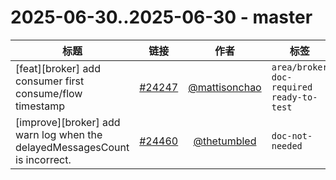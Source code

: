 # 2025-06-30..2025-06-30 - master
| 标题 | 链接 | 作者 | 标签 |
| - | :--: | :--: | - |
| [feat][broker] add consumer first consume/flow timestamp | [#24247](https://github.com/apache/pulsar/pull/24247) | [@mattisonchao](https://github.com/mattisonchao) | `area/broker` `doc-required` `ready-to-test`  | 
| [improve][broker] add warn log when the delayedMessagesCount is incorrect. | [#24460](https://github.com/apache/pulsar/pull/24460) | [@thetumbled](https://github.com/thetumbled) | `doc-not-needed`  | 
